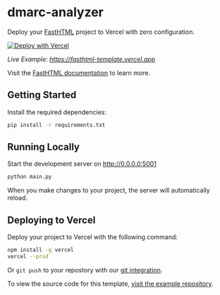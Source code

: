 # dmarc-analyzer

Deploy your [FastHTML](https://fastht.ml/) project to Vercel with zero configuration.

[![Deploy with Vercel](https://vercel.com/button)](https://vercel.com/new/clone?repository-url=https://github.com/vercel/examples/tree/main/framework-boilerplates/fasthtml&template=fasthtml)

_Live Example: https://fasthtml-template.vercel.app_

Visit the [FastHTML documentation](https://docs.fastht.ml/) to learn more.

## Getting Started

Install the required dependencies:

```bash
pip install -r requirements.txt
```

## Running Locally

Start the development server on http://0.0.0.0:5001

```bash
python main.py
```

When you make changes to your project, the server will automatically reload.

## Deploying to Vercel

Deploy your project to Vercel with the following command:

```bash
npm install -g vercel
vercel --prod
```

Or `git push` to your repostory with our [git integration](https://vercel.com/docs/deployments/git).

To view the source code for this template, [visit the example repository](https://github.com/vercel/vercel/tree/main/examples/fasthtml).
